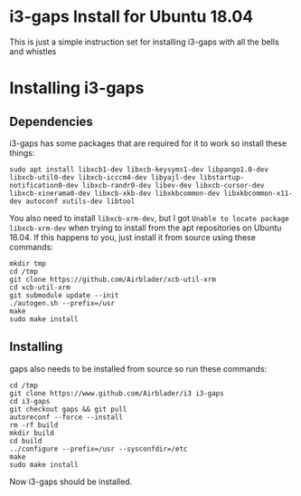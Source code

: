 # i3-gaps Install for Ubuntu 18.04
This is just a simple instruction set for installing i3-gaps with all the bells and whistles

# Installing i3-gaps

## Dependencies
i3-gaps has some packages that are required for it to work so install these things:
```
sudo apt install libxcb1-dev libxcb-keysyms1-dev libpango1.0-dev libxcb-util0-dev libxcb-icccm4-dev libyajl-dev libstartup-notification0-dev libxcb-randr0-dev libev-dev libxcb-cursor-dev libxcb-xinerama0-dev libxcb-xkb-dev libxkbcommon-dev libxkbcommon-x11-dev autoconf xutils-dev libtool 
```
You also need to install `libxcb-xrm-dev`, but I got `Unable to locate package libxcb-xrm-dev` when trying to install from the apt repositories on Ubuntu 16.04. If this happens to you, just install it from source using these commands:
```
mkdir tmp
cd /tmp
git clone https://github.com/Airblader/xcb-util-xrm
cd xcb-util-xrm
git submodule update --init
./autogen.sh --prefix=/usr
make
sudo make install
```

## Installing

gaps also needs to be installed from source so run these commands:
```
cd /tmp
git clone https://www.github.com/Airblader/i3 i3-gaps
cd i3-gaps
git checkout gaps && git pull
autoreconf --force --install
rm -rf build
mkdir build
cd build
../configure --prefix=/usr --sysconfdir=/etc
make
sudo make install
```
Now i3-gaps should be installed.
